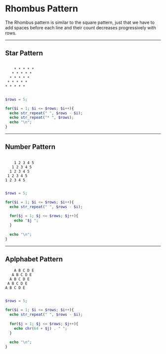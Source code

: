 # Rhombus Pattern

The Rhombus pattern is similar to the square pattern, just that we have to add spaces before each line and their count decreases progressively with rows.

---

## Star Pattern

```

    * * * * * 
   * * * * * 
  * * * * * 
 * * * * * 
* * * * * 

```

```php

$rows = 5;

for($i = 1; $i <= $rows; $i++){
  echo str_repeat(" ", $rows - $i);
  echo str_repeat("* ", $rows);
  echo "\n";
}

```
---

## Number Pattern

```

    1 2 3 4 5 
   1 2 3 4 5 
  1 2 3 4 5 
 1 2 3 4 5 
1 2 3 4 5 

```

```php

$rows = 5;

for($i = 1; $i <= $rows; $i++){
  echo str_repeat(" ", $rows - $i);
  
  for($j = 1; $j <= $rows; $j++){
    echo "$j ";
  }
  
  echo "\n";
}

```

---

## Aplphabet Pattern

```
    A B C D E 
   A B C D E 
  A B C D E 
 A B C D E 
A B C D E 
```

```php

$rows = 5;

for($i = 1; $i <= $rows; $i++){
  echo str_repeat(" ", $rows - $i);
  
  for($j = 1; $j <= $rows; $j++){
    echo chr(64 + $j) . " ";
  }
  
  echo "\n";
}

```

